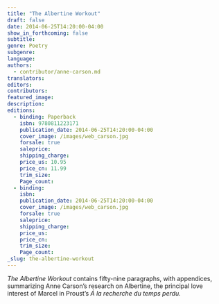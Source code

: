 ```yaml
---
title: "The Albertine Workout"
draft: false
date: 2014-06-25T14:20:00-04:00
show_in_forthcoming: false
subtitle:
genre: Poetry
subgenre:
language:
authors:
  - contributor/anne-carson.md
translators:
editors:
contributors:
featured_image:
description:
editions:
  - binding: Paperback
    isbn: 9780811223171
    publication_date: 2014-06-25T14:20:00-04:00
    cover_image: /images/web_carson.jpg
    forsale: true
    saleprice:
    shipping_charge:
    price_us: 10.95
    price_cn: 11.99
    trim_size:
    Page_count:
  - binding:
    isbn:
    publication_date: 2014-06-25T14:20:00-04:00
    cover_image: /images/web_carson.jpg
    forsale: true
    saleprice:
    shipping_charge:
    price_us:
    price_cn:
    trim_size:
    Page_count:
_slug: the-albertine-workout
---
```


_The Albertine Workout_ contains fifty-nine paragraphs, with appendices, summarizing Anne Carson’s research on Albertine, the principal love interest of Marcel in Proust’s _Á la recherche du temps perdu._

